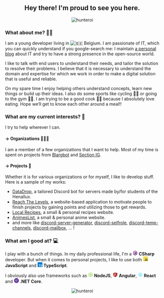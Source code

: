 <div align="center"> 
  <h2>Hey there! I'm proud to see you here.</h2>
  <p><img src="https://komarev.com/ghpvc/?username=hunteroi&label=Profile%20views&color=0e75b6&style=flat" alt="hunteroi" /></p>
</div>

<h3>What about me? 🧍‍♂</h3>

I am a young developer living in <img src="https://raw.githubusercontent.com/linssen/country-flag-icons/master/images/svg/bel.svg" alt="🇧🇪" width="16" height="16" /> Belgium.
I am passionate of IT, which you can quickly understand if you google-search me: I maintain [a personal blog](https://tinaeldevresse.eu/blog) about IT and try to have a strong presence in the open-source world.

I like to talk with end users to understand their needs, and tailor the solution to resolve their problems. I believe that it is necessary to understand the domain and expertise for which we work in order to make a digital solution that is useful and reliable.

On my spare time I enjoy helping others understand concepts, learn new things or build up their ideas. I also do some sports like cycling 🚴‍♂ or going to the gym 🏋‍♂. I am trying to be a good cook 👨‍🍳 because I absolutely love eating. Hope we’ll get to know each other around a meal!!

<h3>What are my current interests? 📝</h3>

I try to help wherever I can.

<h4>→ Organizations 👨‍👧‍👦</h4>

I am a member of a few organizations that I want to help. Most of my time is spent on projects from [Blargbot](https://github.com/blargbot) and [Section IG](https://github.com/section-ig).

<h4>→ Projects 📑</h4>
Whether it is for various organizations or for myself, I like to develop stuff. Here is a sample of my works:

- [DataDrop](https://github.com/section-IG/DataDrop), a tailored Discord bot for servers made by/for students of the Henallux.
- [Reach The Levels](https://github.com/hunteroi/reach-the-levels), a website-based application to motivate people to finish projects by gaining points and utilizing those to get rewards.
- [Local Recipes](https://github.com/hunteroi/local-recipes), a small & personal recipes website.
- [AnimesList](https://github.com/hunteroi/animeslist), a small & personal anime website.
- and more like [discord-server-generator](https://github.com/HunteRoi/discord-server-generator), [discord-selfrole](https://github.com/HunteRoi/discord-selfrole), [discord-temp-channels](https://github.com/HunteRoi/discord-temp-channels), [discord-mailbox](https://github.com/HunteRoi/discord-mailbox), ... !

<h3>What am I good at? 💻</h3>

I play with a bunch of things. In my daily professional life, I'm a <b><a href="https://www.w3schools.com/cs/" target="_blank"><img src="https://raw.githubusercontent.com/devicons/devicon/master/icons/csharp/csharp-original.svg" alt="csharp" width="16" height="16"/></a> CSharp</b> developer. 
But when it comes to personal projects, I like to use both <b><a href="https://developer.mozilla.org/en-US/docs/Web/JavaScript" target="_blank"><img src="https://raw.githubusercontent.com/devicons/devicon/master/icons/javascript/javascript-original.svg" alt="javascript" width="16" height="16"/></a> JavaScript</b>
and <b><a href="https://www.typescriptlang.org/" target="_blank"><img src="https://raw.githubusercontent.com/devicons/devicon/master/icons/typescript/typescript-original.svg" alt="typescript" width="16" height="16"/></a> TypeScript</b>. 

I obviously also use frameworks such as <b><a href="https://nodejs.org" target="_blank"><img src="https://raw.githubusercontent.com/devicons/devicon/master/icons/nodejs/nodejs-original.svg" alt="nodejs" width="16" height="16" /></a> NodeJS</b>, <b><a href="https://angular.io" target="_blank"><img src="https://raw.githubusercontent.com/devicons/devicon/master/icons/angularjs/angularjs-original.svg" alt="angular" width="16" height="16" /></a> Angular</b>, <b><a href="https://reactjs.org/" target="_blank"><img src="https://raw.githubusercontent.com/devicons/devicon/master/icons/react/react-original.svg" alt="react" width="16" height="16" /></a> React</b> and <b><a href="https://dotnet.microsoft.com/" target="_blank"><img src="https://raw.githubusercontent.com/devicons/devicon/master/icons/dotnetcore/dotnetcore-original.svg" alt="dotnet-core" width="16" height="16" /></a> .NET Core</b>.

<p align="center">
  <img src="https://github-readme-stats.vercel.app/api/top-langs?username=hunteroi&show_icons=true&locale=en&layout=compact" alt="hunteroi" />
</p>

